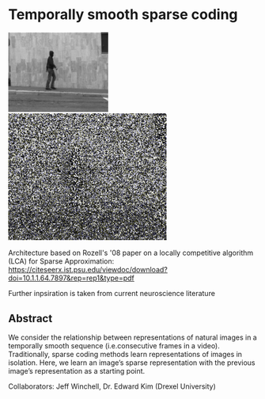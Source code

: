 # Temporally smooth sparse coding


<img src="https://github.com/winch-jm/sc-temporal-smoothing/blob/master/reconstructions/original.png" width=40% height=40% title="Original Frame"></img>
![Alt Text](https://github.com/winch-jm/sc-temporal-smoothing/blob/master/reconstructions/out.gif)

Architecture based on Rozell's '08 paper on a locally competitive algorithm (LCA) for Sparse Approximation: 
https://citeseerx.ist.psu.edu/viewdoc/download?doi=10.1.1.64.7897&rep=rep1&type=pdf

Further inpsiration is taken from current neuroscience literature 

Abstract 
---------
We consider the relationship between representations of natural images in a temporally smooth sequence 
(i.e.consecutive frames in a video). Traditionally, sparse coding methods learn representations of images in isolation. 
Here, we learn an image’s sparse representation with the previous image’s representation as a starting point.


Collaborators: Jeff Winchell, Dr. Edward Kim (Drexel University)
